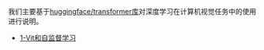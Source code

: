 我们主要基于[huggingface/transformer库](https://github.com/huggingface/transformers)对深度学习在计算机视觉任务中的使用进行说明。
* [1-Vit和自监督学习](./深度学习应用/计算机视觉任务/1-Vision%20Transformer使用和facebook自监督学习DINO训练方法.md)